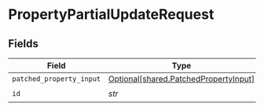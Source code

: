 # PropertyPartialUpdateRequest


## Fields

| Field                                                                                | Type                                                                                 | Required                                                                             | Description                                                                          |
| ------------------------------------------------------------------------------------ | ------------------------------------------------------------------------------------ | ------------------------------------------------------------------------------------ | ------------------------------------------------------------------------------------ |
| `patched_property_input`                                                             | [Optional[shared.PatchedPropertyInput]](../../models/shared/patchedpropertyinput.md) | :heavy_minus_sign:                                                                   | N/A                                                                                  |
| `id`                                                                                 | *str*                                                                                | :heavy_check_mark:                                                                   | N/A                                                                                  |